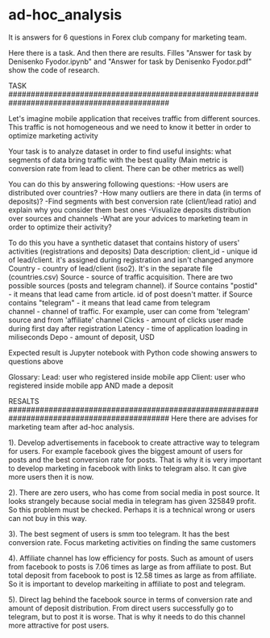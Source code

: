 # ad-hoc_analysis
It is answers for 6 questions in Forex club company for marketing team.

Here there is a task. And then there are results. Filles "Answer for task by Denisenko Fyodor.ipynb" and "Answer for task by Denisenko Fyodor.pdf" show the code of research. 

TASK
############################################################################################

Let's imagine mobile application that receives traffic from different sources. This traffic is not homogeneous and we need to know it better in order to optimize marketing activity

Your task is to analyze dataset in order to find useful insights: what segments of data bring traffic with the best quality (Main metric is conversion rate from lead to client. There can be other metrics as well) 


You can do this by answering following questions:
-How users are distributed over countries?
-How many outliers are there in data (in terms of deposits)?
-Find segments with best conversion rate (client/lead ratio) and explain why you consider them best ones
-Visualize deposits distribution over sources and channels
-What are your advices to marketing team in order to optimize their activity?

To do this you have a synthetic dataset that contains history of users' activities (registrations and deposits)
Data description: client_id - unique id of lead/client. it's assigned during registration and isn't changed anymore 
Country - country of lead/client (iso2). It's in the separate file (countries.csv)
Source - source of traffic acquisition. There are two possible sources (posts and telegram channel). if Source contains "postid" - it means that lead came from article. id of post doesn't matter. if Source contains "telegram" - it means that lead came from telegram  
channel - channel of traffic. For example, user can come from 'telegram' source and from 'affiliate' channel
Clicks - amount of clicks user made during first day after registration
Latency - time of application loading in miliseconds
Depo - amount of deposit, USD


Expected result is Jupyter notebook with Python code showing answers to questions above

Glossary:
Lead: user who registered inside mobile app
Client: user who registered inside mobile app AND made a deposit


RESALTS 
############################################################################################
Here there are advises for marketing team after ad-hoc analysis.

1). Develop advertisements in facebook to create attractive way to telegram for users. For example facebook gives the biggest amount of users for posts and the best conversion rate for posts. That is why it is very important to develop marketing in facebook with links to telegram also. It can give more users then it is now.
  
2). There are zero users, who has come from social media in post source. It looks strangely because social media in telegram has given 325849 profit. So this problem must be checked. Perhaps it is a technical wrong or users can not buy in this way.
  
3). The best segment of users is smm too telegram. It has the best conversion rate. Focus marketing activities on finding the same customers
 
4). Affiliate channel has low efficiency for posts. Such as amount of users from facebook to posts is 7.06 times as large as from affiliate to post. But total deposit from facebook to post is 12.58 times as large as from affiliate. So it is important to develop markeiting in affiliate to post and telegram. 
  
5). Direct lag behind the facebook source in terms of conversion rate and amount of deposit distribution. From direct users successfully go to telegram, but to post it is worse. That is why it needs to do this channel more attractive for post users.
  
